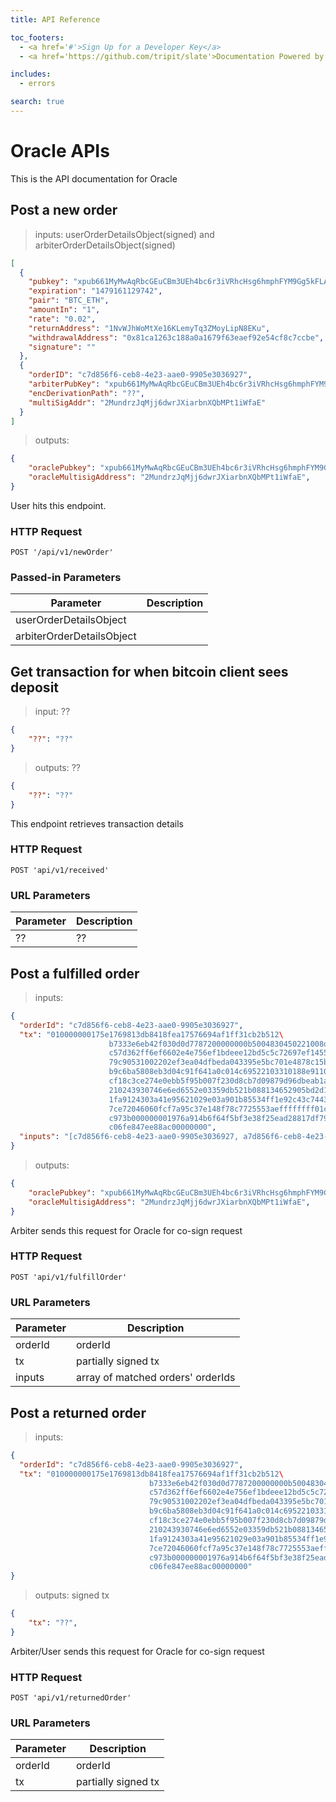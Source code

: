 ```yaml
---
title: API Reference

toc_footers:
  - <a href='#'>Sign Up for a Developer Key</a>
  - <a href='https://github.com/tripit/slate'>Documentation Powered by Slate</a>

includes:
  - errors

search: true
---
```


# Oracle APIs

This is the API documentation for Oracle

## Post a new order

> inputs: userOrderDetailsObject(signed) and arbiterOrderDetailsObject(signed)

```json
[
  {
    "pubkey": "xpub661MyMwAqRbcGEuCBm3UEh4bc6r3iVRhcHsg6hmphFYM9Gg5kFLAZSMCjVpWWDug6hjU1MMs2ZZr6xuN6eUXc88FixnQXm5y7bgJCi3vTzp",
    "expiration": "1479161129742",
    "pair": "BTC_ETH",
    "amountIn": "1",
    "rate": "0.02",
    "returnAddress": "1NvWJhWoMtXe16KLemyTq3ZMoyLipN8EKu",
    "withdrawalAddress": "0x81ca1263c188a0a1679f63eaef92e54cf8c7ccbe",
    "signature": ""
  },
  {
    "orderID": "c7d856f6-ceb8-4e23-aae0-9905e3036927",
    "arbiterPubKey": "xpub661MyMwAqRbcGEuCBm3UEh4bc6r3iVRhcHsg6hmphFYM9Gg5kFLAZSMCjVpWWDug6hjU1MMs2ZZr6xuN6eUXc88FixnQXm5y7bgJCi3vTzp",
    "encDerivationPath": "??",
    "multiSigAddr": "2MundrzJqMjj6dwrJXiarbnXQbMPt1iWfaE"
  }
]
```

> outputs:

```json
{
    "oraclePubkey": "xpub661MyMwAqRbcGEuCBm3UEh4bc6r3iVRhcHsg6hmphFYM9Gg5kFLAZSMCjVpWWDug6hjU1MMs2ZZr6xuN6eUXc88FixnQXm5y7bgJCi3vTzp",
    "oracleMultisigAddress": "2MundrzJqMjj6dwrJXiarbnXQbMPt1iWfaE",
}
```

User hits this endpoint.

### HTTP Request

`POST '/api/v1/newOrder'`

### Passed-in Parameters

Parameter | Description
--------- | -----------
userOrderDetailsObject |
arbiterOrderDetailsObject  |


## Get transaction for when bitcoin client sees deposit

> input: ??

```json
{
    "??": "??"
}
```

> outputs: ??

```json
{
    "??": "??"
}
```


This endpoint retrieves transaction details


### HTTP Request

`POST 'api/v1/received'`

### URL Parameters

Parameter | Description
--------- | -----------
?? | ??


## Post a fulfilled order

> inputs:

```json
{
  "orderId": "c7d856f6-ceb8-4e23-aae0-9905e3036927",
  "tx": "010000000175e1769813db8418fea17576694af1ff31cb2b512\
                      b7333e6eb42f030d0d7787200000000b5004830450221008d5e\
                      c57d362ff6ef6602e4e756ef1bdeee12bd5c5c72697ef1455b3\
                      79c90531002202ef3ea04dfbeda043395e5bc701e4878c15baa\
                      b9c6ba5808eb3d04c91f641a0c014c69522103310188e911026\
                      cf18c3ce274e0ebb5f95b007f230d8cb7d09879d96dbeab1aff\
                      210243930746e6ed6552e03359db521b088134652905bd2d154\
                      1fa9124303a41e95621029e03a901b85534ff1e92c43c74431f\
                      7ce72046060fcf7a95c37e148f78c7725553aeffffffff01c0b\
                      c973b000000001976a914b6f64f5bf3e38f25ead28817df7929\
                      c06fe847ee88ac00000000",
  "inputs": "[c7d856f6-ceb8-4e23-aae0-9905e3036927, a7d856f6-ceb8-4e23-aae0-9905e3036927, b7d856f6-ceb8-4e23-aae0-9905e3036927]"
}
```

> outputs:

```json
{
    "oraclePubkey": "xpub661MyMwAqRbcGEuCBm3UEh4bc6r3iVRhcHsg6hmphFYM9Gg5kFLAZSMCjVpWWDug6hjU1MMs2ZZr6xuN6eUXc88FixnQXm5y7bgJCi3vTzp",
    "oracleMultisigAddress": "2MundrzJqMjj6dwrJXiarbnXQbMPt1iWfaE",
}
```


Arbiter sends this request for Oracle for co-sign request


### HTTP Request

`POST 'api/v1/fulfillOrder'`

### URL Parameters

Parameter | Description
--------- | -----------
orderId | orderId
tx | partially signed tx
inputs | array of matched orders' orderIds


## Post a returned order

> inputs:

```json
{
  "orderId": "c7d856f6-ceb8-4e23-aae0-9905e3036927",
  "tx": "010000000175e1769813db8418fea17576694af1ff31cb2b512\
                               b7333e6eb42f030d0d7787200000000b5004830450221008d5e\
                               c57d362ff6ef6602e4e756ef1bdeee12bd5c5c72697ef1455b3\
                               79c90531002202ef3ea04dfbeda043395e5bc701e4878c15baa\
                               b9c6ba5808eb3d04c91f641a0c014c69522103310188e911026\
                               cf18c3ce274e0ebb5f95b007f230d8cb7d09879d96dbeab1aff\
                               210243930746e6ed6552e03359db521b088134652905bd2d154\
                               1fa9124303a41e95621029e03a901b85534ff1e92c43c74431f\
                               7ce72046060fcf7a95c37e148f78c7725553aeffffffff01c0b\
                               c973b000000001976a914b6f64f5bf3e38f25ead28817df7929\
                               c06fe847ee88ac00000000"
}
```

> outputs: signed tx

```json
{
    "tx": "??",
}
```


Arbiter/User sends this request for Oracle for co-sign request


### HTTP Request

`POST 'api/v1/returnedOrder'`

### URL Parameters

Parameter | Description
--------- | -----------
orderId | orderId
tx | partially signed tx
